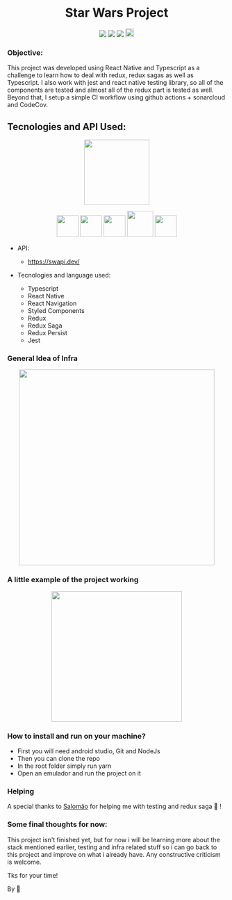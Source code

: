 <p>
  <h1 align="center"> Star Wars Project </h1>
<p/>

<p align="center">
  <img src="https://img.shields.io/codecov/c/github/LeoAntunesBrombilla/projetoHitss" />
  <img src="https://sonarcloud.io/api/project_badges/measure?project=LeoAntunesBrombilla_projetoHitss&metric=alert_status" />
  <img src="https://sonarcloud.io/api/project_badges/measure?project=LeoAntunesBrombilla_projetoHitss&metric=bugs" />
  <img src="https://sonarcloud.io/images/project_badges/sonarcloud-white.svg" height="20px" />
</p>

### Objective: 
This project was developed using React Native and Typescript as a challenge to learn how to deal with redux, redux sagas as well as Typescript. I also work with jest and react native testing library, so all of the components are tested and almost all of the redux part is tested as well. Beyond that, I setup a simple CI workflow using github actions + sonarcloud and CodeCov.

## Tecnologies and API Used:

<p align="center">
  <img src="https://user-images.githubusercontent.com/76003107/136184970-2f86a26d-f7d5-4539-91d8-3e2208bdd730.png" width="150px" />
</p>

<p align="center">
  <img src="https://cdn.jsdelivr.net/gh/devicons/devicon/icons/typescript/typescript-original.svg"  width="50px" />
  <img src="https://cdn.jsdelivr.net/gh/devicons/devicon/icons/redux/redux-original.svg" width="50px" />
  <img src="https://cdn.jsdelivr.net/gh/devicons/devicon/icons/jest/jest-plain.svg" width="50px" />
  <img src="https://user-images.githubusercontent.com/76003107/136183827-36dc03ae-d0d7-43af-8495-20b9e31a38d7.png" width="60px" />
  <img src="https://user-images.githubusercontent.com/76003107/136184025-0bf26d30-da38-4e00-9837-f02171ac8b64.png" width="50px" />
</p>

- API:
  - https://swapi.dev/

- Tecnologies and language used: 
  - Typescript
  - React Native
  - React Navigation
  - Styled Components
  - Redux
  - Redux Saga
  - Redux Persist
  - Jest

### General Idea of Infra

<p align="center">
 <img src="https://user-images.githubusercontent.com/76003107/135733221-65621edd-b9ab-4ba2-b27c-ba37569b6355.jpeg" width="450px" />
</p>

### A little example of the project working

<p align="center">
  <img src="https://user-images.githubusercontent.com/76003107/136227991-4f2b7539-9ead-4494-a648-95bb6c0268dc.gif"  width="300px" />
</p>

### How to install and run on your machine?

- First you will need android studio, Git and NodeJs
- Then you can clone the repo
- In the root folder simply run yarn
- Open an emulador and run the project on it

### Helping

A special thanks to [Salomão](https://github.com/salomaoluiz) for helping me with testing and redux saga :raised_hands:	!

### Some final thoughts for now:

This project isn't finished yet, but for now i will be learning more about the stack mentioned earlier, testing and infra related stuff so i can go back to this project and improve on what i already have. Any constructive criticism is welcome. 

Tks for your time!

By :call_me_hand:
